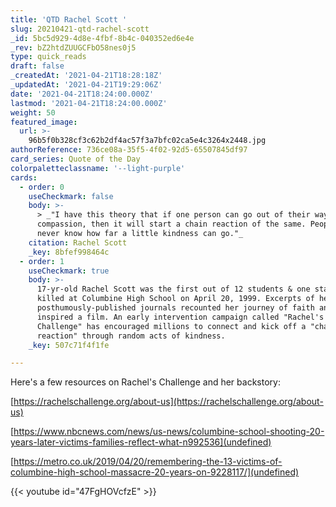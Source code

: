 ```yaml
---
title: 'QTD Rachel Scott '
slug: 20210421-qtd-rachel-scott
_id: 5bc5d929-4d8e-4fbf-8b4c-040352ed6e4e
_rev: bZ2htdZUUGCFbO58nes0j5
type: quick_reads
draft: false
_createdAt: '2021-04-21T18:28:18Z'
_updatedAt: '2021-04-21T19:29:06Z'
date: '2021-04-21T18:24:00.000Z'
lastmod: '2021-04-21T18:24:00.000Z'
weight: 50
featured_image:
  url: >-
    96b5f0b328cf3c62b2df4ac57f3a7bfc02ca5e4c3264x2448.jpg
authorReference: 736ce08a-35f5-4f02-92d5-65507845df97
card_series: Quote of the Day
colorpaletteclassname: '--light-purple'
cards:
  - order: 0
    useCheckmark: false
    body: >-
      > _"I have this theory that if one person can go out of their way to show
      compassion, then it will start a chain reaction of the same. People will
      never know how far a little kindness can go."_
    citation: Rachel Scott
    _key: 8bfef998464c
  - order: 1
    useCheckmark: true
    body: >-
      17-yr-old Rachel Scott was the first out of 12 students & one staff member
      killed at Columbine High School on April 20, 1999. Excerpts of her
      posthumously-published journals recounted her journey of faith and
      inspired a film. An early intervention campaign called "Rachel's
      Challenge" has encouraged millions to connect and kick off a "chain
      reaction" through random acts of kindness.
    _key: 507c71f4f1fe

---
```

Here's a few resources on Rachel's Challenge and her backstory:

[https://rachelschallenge.org/about-us](https://rachelschallenge.org/about-us)

[https://www.nbcnews.com/news/us-news/columbine-school-shooting-20-years-later-victims-families-reflect-what-n992536](undefined)

[https://metro.co.uk/2019/04/20/remembering-the-13-victims-of-columbine-high-school-massacre-20-years-on-9228117/](undefined)



{{< youtube id="47FgHOVcfzE" >}}
